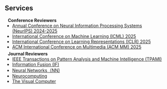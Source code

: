 ## Services

<h4 style="margin:0 10px 0;">Conference Reviewers</h4>

<ul style="margin:0 0 5px;">
  <li><a href="https://neurips.cc/"><autocolor>Annual Conference on Neural Information Processing Systems (NeurIPS) 2024-2025</autocolor></a></li>
  <li><a href="https://icml.cc/"><autocolor>International Conference on Machine Learning (ICML) 2025</autocolor></a></li>
  <li><a href="https://iclr.cc/"><autocolor>International Conference on Learning Representations (ICLR) 2025</autocolor></a></li>
  <li><a href="https://acmmm2025.org/"><autocolor>ACM International Conference on Multimedia (ACM MM) 2025</autocolor></a></li>
</ul>

<h4 style="margin:0 10px 0;">Journal Reviewers</h4>

<ul style="margin:0 0 20px;">
  <li><a href="https://www.computer.org/csdl/journal/tp"><autocolor>IEEE Transactions on Pattern Analysis and Machine Intelligence (TPAMI)</autocolor></a></li>
    <li><a href="https://www.sciencedirect.com/journal/information-fusion"><autocolor>Information Fusion (IF)</autocolor></a></li>
    <li><a href="https://www.sciencedirect.com/journal/neural-networks"><autocolor>Neural Networks（NN)</autocolor></a></li>
    <li><a href="https://www.sciencedirect.com/journal/neurocomputing"><autocolor>Neurocomputing</autocolor></a></li>
    <li><a href="https://www.springer.com/journal/371"><autocolor>The Visual Computer</autocolor></a></li>
</ul>